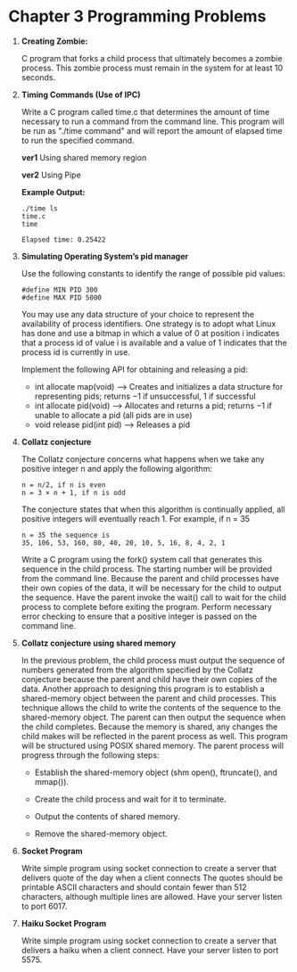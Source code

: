 # Chapter 3 Programming Problems

1. **Creating Zombie:**

    C program that forks
    a child process that ultimately becomes a zombie process. This zombie
    process must remain in the system for at least 10 seconds.

2. **Timing Commands (Use of IPC)**

    Write a C program called time.c that determines the amount of time
    necessary to run a command from the command line. This program will
    be run as "./time command" and will report the amount of elapsed
    time to run the specified command.

    **ver1** Using shared memory region

    **ver2** Using Pipe

    **Example Output:**

    ```
    ./time ls
    time.c
    time

    Elapsed time: 0.25422
    ```

3. **Simulating Operating System’s pid manager**

    Use the following constants to identify the range of possible pid
    values:

    ```
    #define MIN PID 300
    #define MAX PID 5000
    ``` 
    You may use any data structure of your choice to represent the availability of process identifiers. One strategy is to adopt what Linux has done and use a bitmap in which a value of 0 at position i indicates that
    a process id of value i is available and a value of 1 indicates that the process id is currently in use.

    Implement the following API for obtaining and releasing a pid:
    - int allocate map(void) —> Creates and initializes a data structure for representing pids; returns −1 if unsuccessful, 1 if successful
    - int allocate pid(void) —> Allocates and returns a pid; returns
    −1 if unable to allocate a pid (all pids are in use)
    - void release pid(int pid) —> Releases a pid
    
4. **Collatz conjecture**

    The Collatz conjecture concerns what happens when we take any positive integer n and apply the following algorithm:

    ```
    n = n∕2, if n is even
    n = 3 × n + 1, if n is odd
    ```
    The conjecture states that when this algorithm is continually applied,
    all positive integers will eventually reach 1. For example, if n = 35
    ```
    n = 35 the sequence is
    35, 106, 53, 160, 80, 40, 20, 10, 5, 16, 8, 4, 2, 1
    ```
    Write a C program using the fork() system call that generates this
        sequence in the child process. The starting number will be provided from the command line. Because the
    parent and child processes have their own copies of the data, it will be
    necessary for the child to output the sequence. Have the parent invoke
    the wait() call to wait for the child process to complete before exiting
    the program. Perform necessary error checking to ensure that a positive
    integer is passed on the command line.

5. **Collatz conjecture using shared memory**

    In the previous problem, the child process must output the sequence of numbers generated from the algorithm specified by the Collatz conjecture
    because the parent and child have their own copies of the data. Another
    approach to designing this program is to establish a shared-memory
    object between the parent and child processes. This technique allows
    the child to write the contents of the sequence to the shared-memory
    object. The parent can then output the sequence when the child completes. Because the memory is shared, any changes the child makes will
    be reflected in the parent process as well.
    This program will be structured using POSIX shared memory. The parent process will progress through the
    following steps:
    - Establish the shared-memory object (shm open(), ftruncate(),
    and mmap()).

    - Create the child process and wait for it to terminate.

    - Output the contents of shared memory.

    - Remove the shared-memory object.

6. **Socket Program**

    Write simple program using socket connection to create a server that delivers quote of the day when a client connects The quotes should be printable ASCII characters and should contain fewer than 512 characters, although multiple lines are allowed. Have your server listen to port 6017.

7. **Haiku Socket Program**

    Write simple program using socket connection to create a server that delivers a haiku when a client connect. Have your server listen to port 5575.

